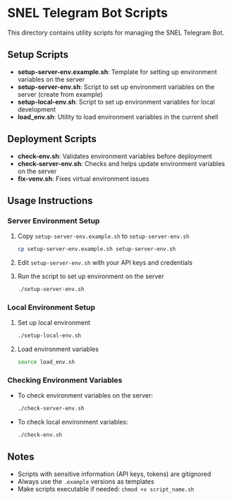 # SNEL Telegram Bot Scripts

This directory contains utility scripts for managing the SNEL Telegram Bot.

## Setup Scripts

- **setup-server-env.example.sh**: Template for setting up environment variables on the server
- **setup-server-env.sh**: Script to set up environment variables on the server (create from example)
- **setup-local-env.sh**: Script to set up environment variables for local development
- **load_env.sh**: Utility to load environment variables in the current shell

## Deployment Scripts

- **check-env.sh**: Validates environment variables before deployment
- **check-server-env.sh**: Checks and helps update environment variables on the server
- **fix-venv.sh**: Fixes virtual environment issues

## Usage Instructions

### Server Environment Setup

1. Copy `setup-server-env.example.sh` to `setup-server-env.sh`
   ```bash
   cp setup-server-env.example.sh setup-server-env.sh
   ```

2. Edit `setup-server-env.sh` with your API keys and credentials

3. Run the script to set up environment on the server
   ```bash
   ./setup-server-env.sh
   ```

### Local Environment Setup

1. Set up local environment
   ```bash
   ./setup-local-env.sh
   ```

2. Load environment variables
   ```bash
   source load_env.sh
   ```

### Checking Environment Variables

- To check environment variables on the server:
  ```bash
  ./check-server-env.sh
  ```

- To check local environment variables:
  ```bash
  ./check-env.sh
  ```

## Notes

- Scripts with sensitive information (API keys, tokens) are gitignored
- Always use the `.example` versions as templates
- Make scripts executable if needed: `chmod +x script_name.sh`